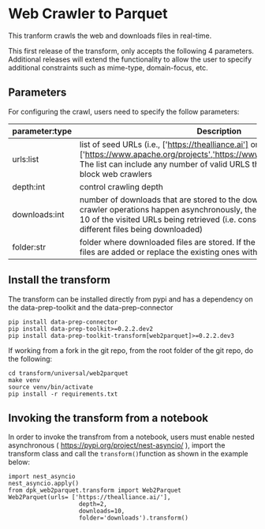# Web Crawler to Parquet

This tranform crawls the web and downloads files in real-time.

This first release of the transform, only accepts the following 4 parameters. Additional releases will extend the functionality to allow the user to specify additional constraints such as mime-type, domain-focus, etc.


## Parameters

For configuring the crawl, users need to specify the follow parameters:

| parameter:type | Description |
| --- | --- |
| urls:list | list of seed URLs (i.e., ['https://thealliance.ai'] or ['https://www.apache.org/projects','https://www.apache.org/foundation']). The list can include any number of valid URLS that are not configured to block web crawlers |
|depth:int | control crawling depth |
| downloads:int | number of downloads that are stored to the download folder. Since the crawler operations happen asynchronously, the process can result in any 10 of the visited URLs being retrieved (i.e. consecutive runs can result in different files being downloaded) |
| folder:str | folder where downloaded files are stored. If the folder is not empty, new files are  added or replace the existing ones with the same URLs |


## Install the transform

The transform can be installed directly from pypi and has a dependency on the data-prep-toolkit and the data-prep-connector

```
pip install data-prep-connector
pip install data-prep-toolkit>=0.2.2.dev2
pip install data-prep-toolkit-transform[web2parquet]>=0.2.2.dev3
```

If working from a fork in the git repo, from the root folder of the git repo, do the following:

```
cd transform/universal/web2parquet
make venv
source venv/bin/activate
pip install -r requirements.txt
```

## Invoking the transform from a notebook

In order to invoke the transfrom from a notebook, users must enable nested asynchronous ( https://pypi.org/project/nest-asyncio/ ), import the transform class and call the `transform()`function as shown in the example below:


```
import nest_asyncio
nest_asyncio.apply()
from dpk_web2parquet.transform import Web2Parquet
Web2Parquet(urls= ['https://thealliance.ai/'],
                    depth=2, 
                    downloads=10,
                    folder='downloads').transform()
````